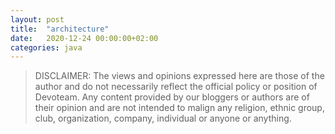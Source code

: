 ```yaml
---
layout: post
title:  "architecture"
date:   2020-12-24 00:00:00+02:00
categories: java
---
```


> DISCLAIMER: The views and opinions expressed here are those of the author and do not necessarily reflect the official policy or position of Devoteam. Any content provided by our bloggers or authors are of their opinion and are not intended to malign any religion, ethnic group, club, organization, company, individual or anyone or anything.
